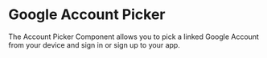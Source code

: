 # Google Account Picker

The Account Picker Component allows you to pick a linked Google Account from your device and sign in or sign up to your app.
